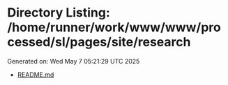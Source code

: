 # Directory Listing: /home/runner/work/www/www/processed/sl/pages/site/research
Generated on: Wed May  7 05:21:29 UTC 2025

- [README.md](README.md)
